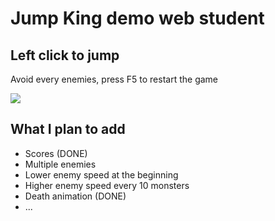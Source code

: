 # Jump King demo web student

## Left click to jump
Avoid every enemies, press F5 to restart the game

<img src="https://i.imgur.com/2GwyMgD.gif"/>

## What I plan to add
- Scores (DONE)
- Multiple enemies
- Lower enemy speed at the beginning
- Higher enemy speed every 10 monsters
- Death animation (DONE)
- ...
